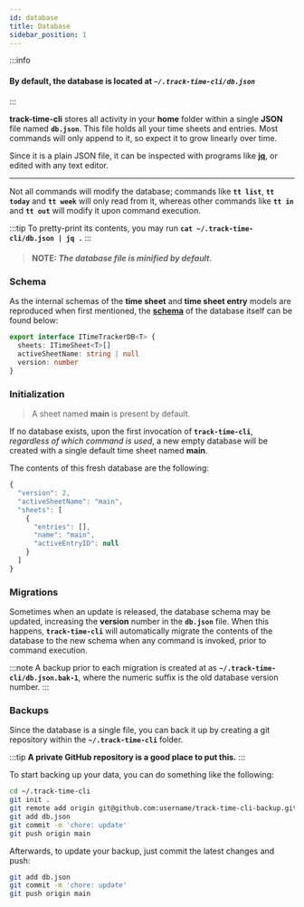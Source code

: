 ```yaml
---
id: database
title: Database
sidebar_position: 1
---
```


:::info
#### By default, the database is located at _`~/.track-time-cli/db.json`_
:::

**track-time-cli** stores all activity in your **home** folder within a single
**JSON** file named **`db.json`**. This file holds all your time sheets and
entries. Most commands will only append to it, so expect it to grow linearly
over time.

Since it is a plain JSON file, it can be inspected with programs like
[**jq**][jq-url], or edited with any text editor.

---

Not all commands will modify the database; commands like **`tt list`**,
**`tt today`** and **`tt week`** will only read from it, whereas other commands
like **`tt in`** and **`tt out`** will modify it upon command execution.

:::tip
To pretty-print its contents, you may run
**`cat ~/.track-time-cli/db.json | jq .`**
:::

> #### NOTE: _The database file is minified by default._

### Schema

As the internal schemas of the **time sheet** and **time sheet entry** models
are reproduced when first mentioned, the [**schema**][db-schema-url] of the
database itself can be found below:

```ts showLineNumbers
export interface ITimeTrackerDB<T> {
  sheets: ITimeSheet<T>[]
  activeSheetName: string | null
  version: number
}
```

### Initialization

> A sheet named **main** is present by default.

If no database exists, upon the first invocation of **`track-time-cli`**,
_regardless of which command is used_, a new empty database will be created
with a single default time sheet named **main**.

The contents of this fresh database are the following:

```js
{
  "version": 2,
  "activeSheetName": "main",
  "sheets": [
    {
      "entries": [],
      "name": "main",
      "activeEntryID": null
    }
  ]
}
```

### Migrations

Sometimes when an update is released, the database schema may be updated,
increasing the **version** number in the **`db.json`** file. When this happens,
**`track-time-cli`** will automatically migrate the contents of the database to
the new schema when any command is invoked, prior to command execution.

:::note
A backup prior to each migration is created at as
**`~/.track-time-cli/db.json.bak-1`**, where the numeric suffix is the old
database version number.
:::

### Backups

Since the database is a single file, you can back it up by creating a git
repository within the **`~/.track-time-cli`** folder.

:::tip
**A private GitHub repository is a good place to put this.**
:::

To start backing up your data, you can do something like the following:

```sh
cd ~/.track-time-cli
git init .
git remote add origin git@github.com:username/track-time-cli-backup.git
git add db.json
git commit -m 'chore: update'
git push origin main
```

Afterwards, to update your backup, just commit the latest changes and push:

```sh
git add db.json
git commit -m 'chore: update'
git push origin main
```

[jq-url]: https://stedolan.github.io/jq/
[db-schema-url]: https://github.com/f3rno64/track-time-cli/blob/main/src/types/generic_data.ts#L15-L19
